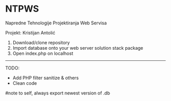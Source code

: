 # NTPWS

Napredne Tehnologije Projektiranja Web Servisa

Projekt: Kristijan Antolić

1. Download/clone repository
2. Import database onto your web server solution stack package
3. Open index.php on localhost


_______

TODO:

* Add PHP filter sanitize & others
* Clean code

#note to self, always export newest version of .db 